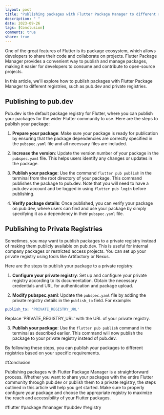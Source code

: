 ```yaml
---
layout: post
title: "Publishing packages with Flutter Package Manager to different registries"
description: " "
date: 2023-09-26
tags: [Conclusion]
comments: true
share: true
---
```


One of the great features of Flutter is its package ecosystem, which allows developers to share their code and collaborate on projects. Flutter Package Manager provides a convenient way to publish and manage packages, making it easier for developers to consume and contribute to open-source projects.

In this article, we'll explore how to publish packages with Flutter Package Manager to different registries, such as pub.dev and private registries.

## Publishing to pub.dev

Pub.dev is the default package registry for Flutter, where you can publish your packages for the wider Flutter community to use. Here are the steps to publish your package:

1. **Prepare your package**: Make sure your package is ready for publication by ensuring that the package dependencies are correctly specified in the `pubspec.yaml` file and all necessary files are included.

2. **Increase the version**: Update the version number of your package in the `pubspec.yaml` file. This helps users identify any changes or updates in the package.

3. **Publish your package**: Use the command `flutter pub publish` in the terminal from the root directory of your package. This command publishes the package to pub.dev. Note that you will need to have a pub.dev account and be logged in using `flutter pub login` before publishing.

4. **Verify package details**: Once published, you can verify your package on pub.dev, where users can find and use your package by simply specifying it as a dependency in their `pubspec.yaml` file.

## Publishing to Private Registries

Sometimes, you may want to publish packages to a private registry instead of making them publicly available on pub.dev. This is useful for internal company packages or restricted access projects. You can set up your private registry using tools like Artifactory or Nexus.

Here are the steps to publish your package to a private registry:

1. **Configure your private registry**: Set up and configure your private registry according to its documentation. Obtain the necessary credentials and URL for authentication and package upload.

2. **Modify pubspec.yaml**: Update the `pubspec.yaml` file by adding the private registry details in the `publish_to` field. For example:

```yaml
publish_to: 'PRIVATE_REGISTRY_URL'
```

Replace 'PRIVATE_REGISTRY_URL' with the URL of your private registry.

3. **Publish your package**: Use the `flutter pub publish` command in the terminal as described earlier. This command will now publish the package to your private registry instead of pub.dev.

By following these steps, you can publish your packages to different registries based on your specific requirements.

#Conclusion

Publishing packages with Flutter Package Manager is a straightforward process. Whether you want to share your packages with the entire Flutter community through pub.dev or publish them to a private registry, the steps outlined in this article will help you get started. Make sure to properly configure your package and choose the appropriate registry to maximize the reach and accessibility of your Flutter packages.

#flutter #package #manager #pubdev #registry